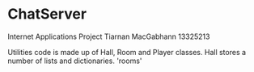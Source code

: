 # ChatServer
Internet Applications Project
Tiarnan MacGabhann
13325213

Utilities code is made up of Hall, Room and Player classes. 
Hall stores a number of lists and dictionaries. 
'rooms'
